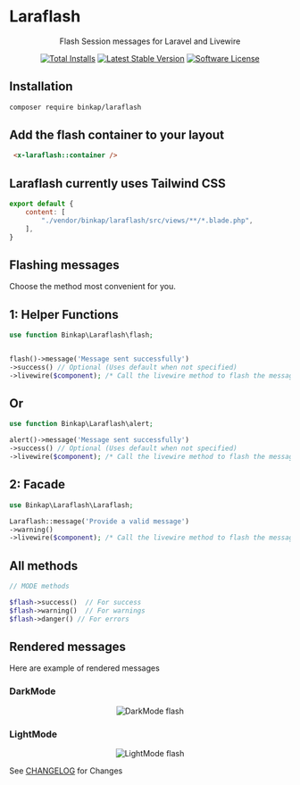 # Laraflash

<p align="center">Flash Session messages for Laravel and Livewire</p>

<p align="center">
<a href="https://packagist.org/packages/binkap/laraflash"><img src="https://img.shields.io/packagist/dt/binkap/laraflash" alt="Total Installs"></a>
<a href="https://packagist.org/packages/binkap/laraflash"><img src="https://img.shields.io/packagist/v/binkap/laraflash" alt="Latest Stable Version"></a>
<a href="LICENSE.md"><img src="https://img.shields.io/badge/license-MIT-brightgreen.svg?style=flat-round" alt="Software License"></a>
</p>

## Installation

```bash
composer require binkap/laraflash 
```

## Add the flash container to your layout

```html
 <x-laraflash::container />
```

## Laraflash currently uses Tailwind CSS

```js
export default {
    content: [
        "./vendor/binkap/laraflash/src/views/**/*.blade.php",
    ],
}
```

## Flashing messages

Choose the method most convenient for you.

## 1: Helper Functions

```php
use function Binkap\Laraflash\flash;


flash()->message('Message sent successfully')
->success() // Optional (Uses default when not specified)
->livewire($component); /* Call the livewire method to flash the message with livewire */
```

## Or

```php
use function Binkap\Laraflash\alert;

alert()->message('Message sent successfully')
->success() // Optional (Uses default when not specified)
->livewire($component); /* Call the livewire method to flash the message with livewire */
```

## 2: Facade

```php
use Binkap\Laraflash\Laraflash;

Laraflash::message('Provide a valid message')
->warning()
->livewire($component); /* Call the livewire method to flash the message with livewire */
```

## All methods

```php
// MODE methods

$flash->success()  // For success
$flash->warning()  // For warnings
$flash->danger() // For errors
```

## Rendered messages

Here are example of rendered messages

### DarkMode

<p align="center"><img src="https://www.binkap.com/storage/laraflash/bm3thocdrsnaix0qay9p.png" alt="DarkMode flash"></p>

### LightMode

<p align="center"><img src="https://www.binkap.com/storage/laraflash/sys5i3mw659agn3hcx1e.png" alt="LightMode flash"></p>

See [CHANGELOG](CHANGELOG.md) for Changes
